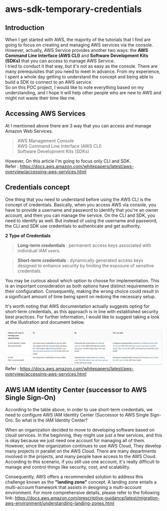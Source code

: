# aws-sdk-temporary-credentials
## Introduction
When I get started with AWS, the majority of the tutorials that I find are going to focus on creating and managing AWS services via the console. However, actually, AWS Service provides another two ways: the **AWS Command Line Interface (AWS CLI)** and **Software Development Kits (SDKs)**
that you can access to manage AWS Service. \
I tried to conduct it that way, but it's not as easy as the console. There are many prerequisites that you need to meet in advance. From my experience, I spent a whole day getting to understand the concept and being able to build a SDK to connect to an AWS service. \
So on this POC project, I would like to note everything based on my understanding, and I hope it will help other people who are new to AWS and might not waste their time like me.  

## Accessing AWS Services
At I mentioned above there are 3 way that you can access and manage Amazon Web Services.
> AWS Management Console\
  AWS Command Line Interface (AWS CLI)\
  Software Development Kits (SDKs)

However, On this article I'm going to focus only CLI and SDK.\
Refer : https://docs.aws.amazon.com/whitepapers/latest/aws-overview/accessing-aws-services.html

## Credentials concept
One thing that you need to understand before using the AWS CLI is the concept of credentials. Basically, when you access AWS via console, you have to provide a username and password to identify that you're an owner account, and then you can manage the service. On the CLI and SDK, you need to identify as well. But instead of using the username and password, the CLI and SDK use credentials to authenticate and get authority.

**2 Type of Credentials**
>**Long-term credentials** : permanent access keys associated with individual IAM users.

>**Short-term credentials** : dynamically generated access keys designed to enhance security by limiting the exposure of sensitive credentials.

You may be curious about which option to choose for implementation. This is an important consideration as both options have distinct requirements in their configuration. Consequently, making the wrong choice could result in a significant amount of time being spent on redoing the necessary setup. 

It's worth noting that AWS documentation actually suggests opting for short-term credentials, as this approach is in line with established security best practices.
For further information, I would like to suggest taking a look at the illustration and document below.

![enter image description here](images/TypeOfCredentials.JPG)
Refer : https://docs.aws.amazon.com/whitepapers/latest/aws-overview/accessing-aws-services.html

## AWS IAM Identity Center (successor to AWS Single Sign-On)
According to the table above, in order to use short-term credentials, we need to configure AWS IAM Identity Center (Successor to AWS Single Sign-On). So what is the IAM Identity Center?

When an organization decided to move to developing software based on cloud services. In the beginning, they might use just a few services, and this is okay because we just need one account for managing all of them.\
However, since the organization continues to use AWS Cloud, They develop many projects in parallel on the AWS Cloud. There are many departments involved in the projects, and many people have access to the AWS Cloud. According to this scenario, if you still use one account, it's really difficult to manage and control things like security, cost, and scalability.

Consequently, AWS offers a recommended solution to address this challenge known as the **"landing zone"** concept. A landing zone entails a multi-account framework that assists in designing a multi-account environment. For more comprehensive details, please refer to the following link: https://docs.aws.amazon.com/prescriptive-guidance/latest/migration-aws-environment/understanding-landing-zones.html

